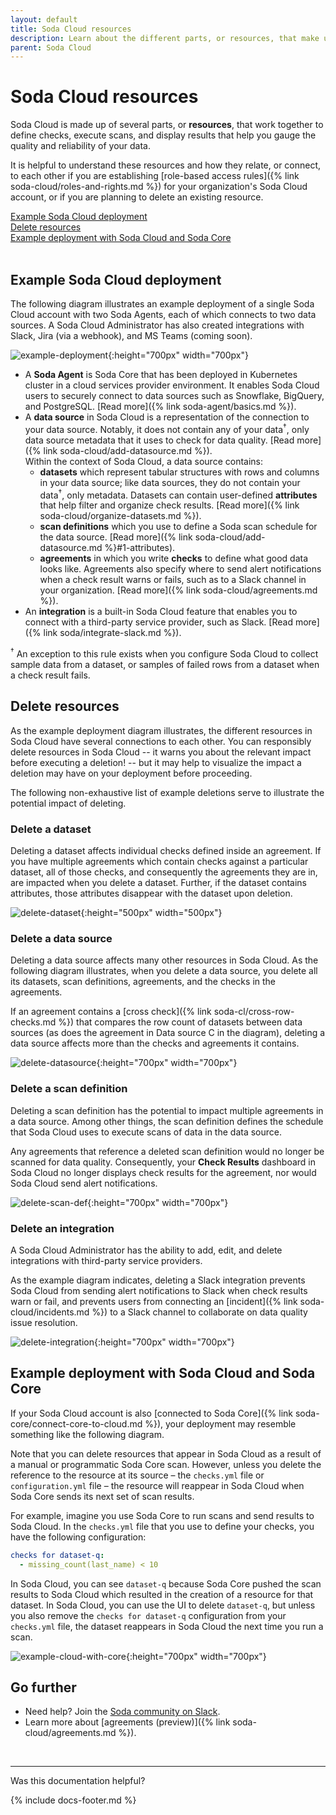 ```yaml
---
layout: default
title: Soda Cloud resources
description: Learn about the different parts, or resources, that make up your Soda Cloud account.
parent: Soda Cloud
---
```


# Soda Cloud resources

Soda Cloud is made up of several parts, or **resources**, that work together to define checks, execute scans, and display results that help you gauge the quality and reliability of your data. 

It is helpful to understand these resources and how they relate, or connect, to each other if you are establishing [role-based access rules]({% link soda-cloud/roles-and-rights.md %}) for your organization's Soda Cloud account, or if you are planning to delete an existing resource.

[Example Soda Cloud deployment](#example-soda-cloud-deployment)<br />
[Delete resources](#delete-resources)<br />
[Example deployment with Soda Cloud and Soda Core](#example-deployment-with-soda-cloud-and-soda-core)<br />
<br />

## Example Soda Cloud deployment

The following diagram illustrates an example deployment of a single Soda Cloud account with two Soda Agents, each of which connects to two data sources. A Soda Cloud Administrator has also created integrations with Slack, Jira (via a webhook), and MS Teams (coming soon).

![example-deployment](/assets/images/example-deployment.png){:height="700px" width="700px"}

* A **Soda Agent** is Soda Core that has been deployed in Kubernetes cluster in a cloud services provider environment. It enables Soda Cloud users to securely connect to data sources such as Snowflake, BigQuery, and PostgreSQL. [Read more]({% link soda-agent/basics.md %}).
* A **data source** in Soda Cloud is a representation of the connection to your data source. Notably, it does not contain any of your data<sup>†</sup>, only data source metadata that it uses to check for data quality. [Read more]({% link soda-cloud/add-datasource.md %}). <br />Within the context of Soda Cloud, a data source contains:
  * **datasets** which represent tabular structures with rows and columns in your data source; like data sources, they do not contain your data<sup>†</sup>, only metadata. Datasets can contain user-defined **attributes** that help filter and organize check results. [Read more]({% link soda-cloud/organize-datasets.md %}).
  * **scan definitions** which you use to define a Soda scan schedule for the data source. [Read more]({% link soda-cloud/add-datasource.md %}#1-attributes).
  * **agreements** in which you write **checks** to define what good data looks like. Agreements also specify where to send alert notifications when a check result warns or fails, such as to a Slack channel in your organization. [Read more]({% link soda-cloud/agreements.md %}).
* An **integration** is a built-in Soda Cloud feature that enables you to connect with a third-party service provider, such as Slack. [Read more]({% link soda/integrate-slack.md %}).

<sup>†</sup> An exception to this rule exists when you configure Soda Cloud to collect sample data from a dataset, or samples of failed rows from a dataset when a check result fails.

## Delete resources

As the example deployment diagram illustrates, the different resources in Soda Cloud have several connections to each other. You can responsibly delete resources in Soda Cloud -- it warns you about the relevant impact before executing a deletion! -- but it may help to visualize the impact a deletion may have on your deployment before proceeding.

The following non-exhaustive list of example deletions serve to illustrate the potential impact of deleting. 

### Delete a dataset

Deleting a dataset affects individual checks defined inside an agreement. If you have multiple agreements which contain checks against a particular dataset, all of those checks, and consequently the agreements they are in, are impacted when you delete a dataset. Further, if the dataset contains attributes, those attributes disappear with the dataset upon deletion.

![delete-dataset](/assets/images/delete-dataset.png){:height="500px" width="500px"}

### Delete a data source

Deleting a data source affects many other resources in Soda Cloud. As the following diagram illustrates, when you delete a data source, you delete all its datasets, scan definitions, agreements, and the checks in the agreements. 

If an agreement contains a [cross check]({% link soda-cl/cross-row-checks.md %}) that compares the row count of datasets between data sources (as does the agreement in Data source C in the diagram), deleting a data source affects more than the checks and agreements it contains.

![delete-datasource](/assets/images/delete-datasource.png){:height="700px" width="700px"}

### Delete a scan definition

Deleting a scan definition has the potential to impact multiple agreements in a data source. Among other things, the scan definition defines the schedule that Soda Cloud uses to execute scans of data in the data source. 

Any agreements that reference a deleted scan definition would no longer be scanned for data quality. Consequently, your **Check Results** dashboard in Soda Cloud no longer displays check results for the agreement, nor would Soda Cloud send alert notifications.

![delete-scan-def](/assets/images/delete-scan-def.png){:height="700px" width="700px"}

### Delete an integration

A Soda Cloud Administrator has the ability to add, edit, and delete integrations with third-party service providers. 

As the example diagram indicates, deleting a Slack integration prevents Soda Cloud from sending alert notifications to Slack when check results warn or fail, and prevents users from connecting an [incident]({% link soda-cloud/incidents.md %}) to a Slack channel to collaborate on data quality issue resolution.

![delete-integration](/assets/images/delete-integration.png){:height="700px" width="700px"}

## Example deployment with Soda Cloud and Soda Core

If your Soda Cloud account is also [connected to Soda Core]({% link soda-core/connect-core-to-cloud.md %}), your deployment may resemble something like the following diagram. 

Note that you can delete resources that appear in Soda Cloud as a result of a manual or programmatic Soda Core scan. However, unless you delete the reference to the resource at its source – the `checks.yml` file or `configuration.yml` file – the resource will reappear in Soda Cloud when Soda Core sends its next set of scan results.

For example, imagine you use Soda Core to run scans and send results to Soda Cloud. In the `checks.yml` file that you use to define your checks, you have the following configuration:
```yaml
checks for dataset-q:
  - missing_count(last_name) < 10
```

In Soda Cloud, you can see `dataset-q` because Soda Core pushed the scan results to Soda Cloud which resulted in the creation of a resource for that dataset. In Soda Cloud, you can use the UI to delete `dataset-q`, but unless you also remove the `checks for dataset-q` configuration from your `checks.yml` file, the dataset reappears in Soda Cloud the next time you run a scan. 


![example-cloud-with-core](/assets/images/example-cloud-with-core.png){:height="700px" width="700px"}

## Go further

* Need help? Join the <a href="http://community.soda.io/slack" target="_blank"> Soda community on Slack</a>.
* Learn more about [agreements (preview)]({% link soda-cloud/agreements.md %}).
<br />

---

Was this documentation helpful?

<!-- LikeBtn.com BEGIN -->
<span class="likebtn-wrapper" data-theme="tick" data-i18n_like="Yes" data-ef_voting="grow" data-show_dislike_label="true" data-counter_zero_show="true" data-i18n_dislike="No"></span>
<script>(function(d,e,s){if(d.getElementById("likebtn_wjs"))return;a=d.createElement(e);m=d.getElementsByTagName(e)[0];a.async=1;a.id="likebtn_wjs";a.src=s;m.parentNode.insertBefore(a, m)})(document,"script","//w.likebtn.com/js/w/widget.js");</script>
<!-- LikeBtn.com END -->

{% include docs-footer.md %}